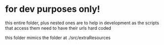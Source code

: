 # for dev purposes only!

this entire folder, plus nested ones are to help in development as the scripts that access them need to have their urls hard coded

this  folder mimics the folder at ./src/extraResources
